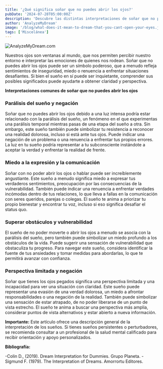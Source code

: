```yaml
---
title: '¿Qué significa soñar que no puedes abrir los ojos?'
pubDate: '2024-07-28T05:00:00Z'
description: 'Descubre las distintas interpretaciones de soñar que no puedes abrir los ojos, desde la inseguridad y el miedo hasta la parálisis del sueño.'
author: 'AnalyzeMyDream'
image: '/blog/what-does-it-mean-to-dream-that-you-cant-open-your-eyes.jpeg'
tags: ['Miscelánea']
---
```


![AnalyzeMyDream.com](/blog/what-does-it-mean-to-dream-that-you-cant-open-your-eyes.jpeg)


Nuestros ojos son ventanas al mundo, que nos permiten percibir nuestro entorno e interpretar las emociones de quienes nos rodean. Soñar que no puedes abrir los ojos puede ser un símbolo poderoso, que a menudo refleja sentimientos de inseguridad, miedo o renuencia a enfrentar situaciones desafiantes. Si bien el sueño en sí puede ser inquietante, comprender sus posibles significados puede ayudarte a obtener claridad y perspectiva. 

**Interpretaciones comunes de soñar que no puedes abrir los ojos**

### Parálisis del sueño y negación

Soñar que no puedes abrir los ojos debido a una luz intensa podría estar relacionado con la parálisis del sueño, un fenómeno en el que experimentas una parálisis temporal mientras pasas de una etapa del sueño a otra. Sin embargo, este sueño también puede simbolizar tu resistencia a reconocer una realidad dolorosa, incluso si está ante tus ojos. Puede indicar una negación de un problema o una renuencia a enfrentar tus propios errores. La luz en tu sueño podría representar a tu subconsciente instándote a aceptar la verdad y enfrentar la realidad de frente.

### Miedo a la expresión y la comunicación

Soñar con no poder abrir los ojos o hablar puede ser increíblemente angustiante. Este sueño a menudo significa miedo a expresar tus verdaderos sentimientos, preocupación por las consecuencias de la vulnerabilidad. También puede indicar una renuencia a enfrentar verdades incómodas dentro de tus relaciones, lo que lleva a fallas en la comunicación con seres queridos, parejas o colegas. El sueño te anima a priorizar tu propio bienestar y encontrar tu voz, incluso si eso significa desafiar el status quo.

### Superar obstáculos y vulnerabilidad

El sueño de no poder moverte o abrir los ojos a menudo se asocia con la parálisis del sueño, pero también puede simbolizar un miedo profundo a los obstáculos de la vida. Puede sugerir una sensación de vulnerabilidad que obstaculiza tu progreso. Para navegar este sueño, considera identificar la fuente de tus ansiedades y tomar medidas para abordarlas, lo que te permitirá avanzar con confianza.

### Perspectiva limitada y negación

Soñar que tienes los ojos pegados significa una perspectiva limitada y una incapacidad para ver una situación con claridad. Este sueño puede representar una evasión de una verdad dolorosa, un miedo a afrontar responsabilidades o una negación de la realidad. También puede simbolizar una sensación de estar atrapado, de no poder liberarse de un punto de vista estrecho. El sueño te anima a buscar una perspectiva más amplia, considerar puntos de vista alternativos y estar abierto a nueva información.

**Importante:** Este artículo ofrece una descripción general de la interpretación de los sueños. Si tienes sueños persistentes o perturbadores, se recomienda consultar a un profesional de la salud mental calificado para recibir orientación y apoyo personalizados.

**Bibliografía:**

-Colin D., (2019). Dream Interpretation for Dummies. Grupo Planeta.
-Sigmund F. (1979). The Interpretation of Dreams. Amorrortu Editores.